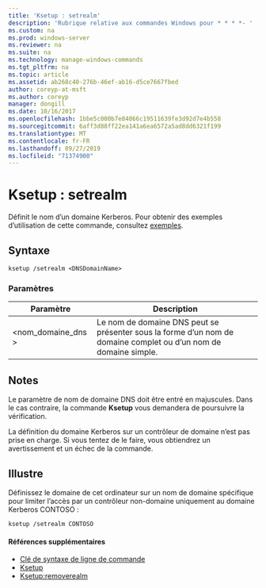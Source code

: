 ```yaml
---
title: 'Ksetup : setrealm'
description: 'Rubrique relative aux commandes Windows pour * * * *- '
ms.custom: na
ms.prod: windows-server
ms.reviewer: na
ms.suite: na
ms.technology: manage-windows-commands
ms.tgt_pltfrm: na
ms.topic: article
ms.assetid: ab268c40-276b-46ef-ab16-d5ce7667fbed
author: coreyp-at-msft
ms.author: coreyp
manager: dongill
ms.date: 10/16/2017
ms.openlocfilehash: 1bbe5c000b7e84066c19511639fe3d92d7e4b558
ms.sourcegitcommit: 6aff3d88ff22ea141a6ea6572a5ad8dd6321f199
ms.translationtype: MT
ms.contentlocale: fr-FR
ms.lasthandoff: 09/27/2019
ms.locfileid: "71374900"
---
```

# <a name="ksetupsetrealm"></a>Ksetup : setrealm



Définit le nom d’un domaine Kerberos. Pour obtenir des exemples d’utilisation de cette commande, consultez [exemples](#BKMK_Examples).

## <a name="syntax"></a>Syntaxe

```
ksetup /setrealm <DNSDomainName>
```

### <a name="parameters"></a>Paramètres

|Paramètre|Description|
|---------|-----------|
|\<nom_domaine_dns >|Le nom de domaine DNS peut se présenter sous la forme d’un nom de domaine complet ou d’un nom de domaine simple.|

## <a name="remarks"></a>Notes

Le paramètre de nom de domaine DNS doit être entré en majuscules. Dans le cas contraire, la commande **Ksetup** vous demandera de poursuivre la vérification.

La définition du domaine Kerberos sur un contrôleur de domaine n’est pas prise en charge. Si vous tentez de le faire, vous obtiendrez un avertissement et un échec de la commande.

## <a name="BKMK_Examples"></a>Illustre

Définissez le domaine de cet ordinateur sur un nom de domaine spécifique pour limiter l’accès par un contrôleur non-domaine uniquement au domaine Kerberos CONTOSO :
```
ksetup /setrealm CONTOSO
```

#### <a name="additional-references"></a>Références supplémentaires

-   [Clé de syntaxe de ligne de commande](command-line-syntax-key.md)
-   [Ksetup](ksetup.md)
-   [Ksetup:removerealm](ksetup-removerealm.md)